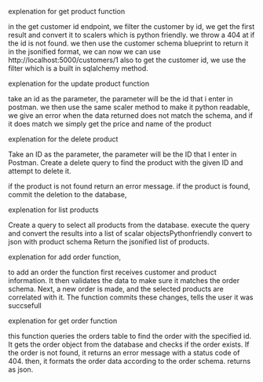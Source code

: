explenation for get product function


in the get customer id endpoint, we filter the customer by id, we get the first result and convert it to scalers which is python friendly. we throw a 404 at if the id is not found. we then use the customer schema blueprint to return it in the jsonified format, we can now we can use http://localhost:5000/customers/1   also to get the customer id, we use the filter which is a built in sqlalchemy method.




explenation for the update product function

take an id as the parameter, the parameter will be the id that i enter in postman. we then use the same scaler method to make it python readable, we give an error when the data returned does not match the schema, and if it does match we simply get the price and name of the product



explenation for the delete product

Take an ID as the parameter, the parameter will be the ID that I enter in Postman. Create a delete query to find the product with the given ID and attempt to delete it.

if the product is not found return an error message.
if the product is found, commit the deletion to the database,



explenation for list products


Create a query to select all products from the database.
execute the query and convert the results into a list of scalar objectsPythonfriendly
convert to json with product schema
Return the jsonified list of products.




explenation for add order function, 


to add an order the function first receives customer and product information. It then validates the data to make sure it matches the order schema. Next, a new order is made, and the selected products are correlated with it. The function commits these changes, tells the user it was succsefull


explenation for get order function

this function queries the orders table to find the order with the specified id. It gets the order object from the database and checks if the order exists. If the order is not found, it returns an error message with a status code of 404. then, it formats the order data according to the order schema. returns as json.